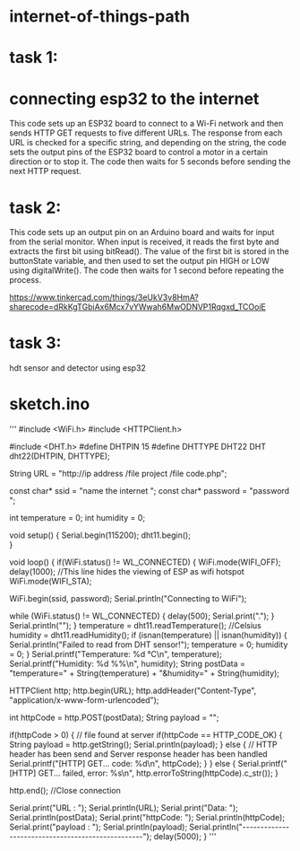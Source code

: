 # internet-of-things-path


# task 1:
# connecting esp32 to the internet
This code sets up an ESP32 board to connect to a Wi-Fi network and then sends HTTP GET requests to five different URLs. The response from each URL is checked for a specific string, and depending on the string, the code sets the output pins of the ESP32 board to control a motor in a certain direction or to stop it. The code then waits for 5 seconds before sending the next HTTP request.



# task 2:
This code sets up an output pin on an Arduino board and waits for input from the serial monitor. When input is received, it reads the first byte and extracts the first bit using bitRead(). The value of the first bit is stored in the buttonState variable, and then used to set the output pin HIGH or LOW using digitalWrite(). The code then waits for 1 second before repeating the process.

https://www.tinkercad.com/things/3eUkV3v8HmA?sharecode=dRkKgTGbiAx6Mcx7vYWwah6MwODNVP1Rqgxd_TCOoiE

# task 3:
hdt sensor and detector using esp32 
# sketch.ino 
'''
 #include <WiFi.h>
#include <HTTPClient.h>

#include <DHT.h> 
#define DHTPIN 15 
#define DHTTYPE DHT22 
DHT dht22(DHTPIN, DHTTYPE); 

String URL = "http://ip address /file project /file code.php";

const char* ssid = "name the internet "; 
const char* password = "password "; 

int temperature = 0;
int humidity = 0;

void setup() {
  Serial.begin(115200);
  dht11.begin();   
}

void loop() {
  if(WiFi.status() != WL_CONNECTED) {
    WiFi.mode(WIFI_OFF);
  delay(1000);
  //This line hides the viewing of ESP as wifi hotspot
  WiFi.mode(WIFI_STA);
  
  WiFi.begin(ssid, password);
  Serial.println("Connecting to WiFi");
  
  while (WiFi.status() != WL_CONNECTED) {
    delay(500);
    Serial.print(".");
  }
   Serial.println("");
  }
  temperature = dht11.readTemperature(); //Celsius
  humidity = dht11.readHumidity();
  if (isnan(temperature) || isnan(humidity)) {
    Serial.println("Failed to read from DHT sensor!");
    temperature = 0;
    humidity = 0;
  }
  Serial.printf("Temperature: %d °C\n", temperature);
  Serial.printf("Humidity: %d %%\n", humidity);
  String postData = "temperature=" + String(temperature) + "&humidity=" + String(humidity);
  
  HTTPClient http;
  http.begin(URL);
  http.addHeader("Content-Type", "application/x-www-form-urlencoded");
  
  int httpCode = http.POST(postData);
  String payload = "";

  if(httpCode > 0) {
    // file found at server
    if(httpCode == HTTP_CODE_OK) {
      String payload = http.getString();
      Serial.println(payload);
    } else {
      // HTTP header has been send and Server response header has been handled
      Serial.printf("[HTTP] GET... code: %d\n", httpCode);
    }
  } else {
    Serial.printf("[HTTP] GET... failed, error: %s\n", http.errorToString(httpCode).c_str());
  }
  
  http.end();  //Close connection

  Serial.print("URL : "); Serial.println(URL); 
  Serial.print("Data: "); Serial.println(postData);
  Serial.print("httpCode: "); Serial.println(httpCode);
  Serial.print("payload : "); Serial.println(payload);
  Serial.println("--------------------------------------------------");
  delay(5000);
} 
'''
